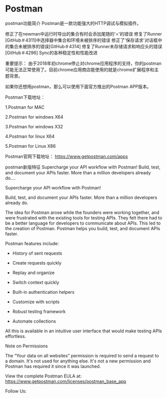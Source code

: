 # Postman
postman功能简介
Postman是一款功能强大的HTTP调试与模拟插件。

修正了在newman中运行时导出的集合有时会添加尾随的'='的错误
修复了Runner [GitHub＃4311]中选择器中集合和环境未被排序的错误
修正了'保存请求'对话框中的集合未被排序的错误[GitHub＃4314]
修复了Runner未存储请求和响应头的错误[GitHub＃4296]
Sync的各种稳定性和性能改进

重要提示：
由于2018年初chrome停止对chrome应用程序的支持，你的postman可能无法正常使用了。目前chrome应用商店能使用的就是chrome扩展程序和主题背景。

如果你还想用postman，那么可以使用下面官方推出的Postman APP版本。



Postman下载地址：


1.Postman for MAC

2.Postman for windows X64

3.Postman for windows X32

4.Postman for linux X64

5.Postman for Linux X86

Postman官网下载地址：
            https://www.getpostman.com/apps



postman新版特征
Supercharge your API workflow with Postman! Build, test, and document your APIs faster. More than a million developers already do.…

Supercharge your API workflow with Postman!

Build, test, and document your APIs faster. More than a million developers already do.

The idea for Postman arose while the founders were working together, and were frustrated with the existing tools for testing APIs. They felt there had to be a better language for developers to communicate about APIs. This led to the creation of Postman. Postman helps you build, test, and document APIs faster.

Postman features include:

- History of sent requests

- Create requests quickly

- Replay and organize

- Switch context quickly

- Built-in authentication helpers

- Customize with scripts

- Robust testing framework

- Automate collections



All this is available in an intuitive user interface that would make testing APIs effortless.



Note on Permissions



The “Your data on all websites” permission is required to send a request to a domain. It's not used for anything else. It's not a new permission and Postman has required it since it was launched.



View the complete Postman EULA at: https://www.getpostman.com/licenses/postman_base_app



Follow Us:
